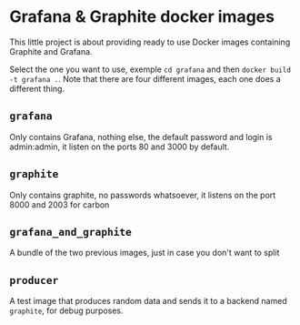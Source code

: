 # Grafana & Graphite docker images
This little project is about providing ready to use
Docker images containing Graphite and Grafana.

Select the one you want to use, exemple `cd grafana` and
then `docker build -t grafana .`. Note that there are
four different images, each one does a different thing.

## `grafana`
Only contains Grafana, nothing else, the default password
and login is admin:admin, it listen on the ports 80
and 3000 by default.

## `graphite`
Only contains graphite, no passwords whatsoever, it listens
on the port 8000 and 2003 for carbon

## `grafana_and_graphite`
A bundle of the two previous images, just in case you
don't want to split

## `producer`
A test image that produces random data and sends it to
a backend named `graphite`, for debug purposes.
